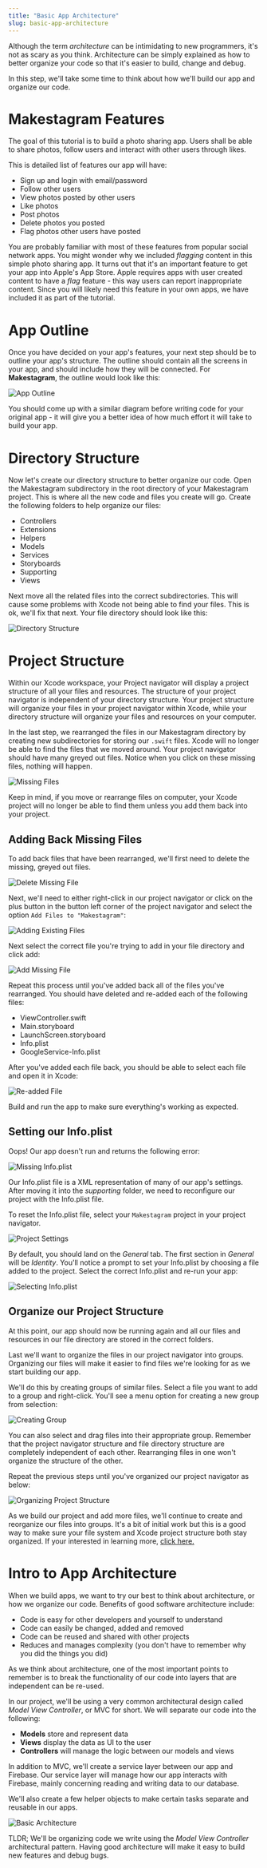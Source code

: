```yaml
---
title: "Basic App Architecture"
slug: basic-app-architecture
---
```


Although the term *architecture* can be intimidating to new programmers, it's not as scary as you think. Architecture can be simply explained as how to better organize your code so that it's easier to build, change and debug.

In this step, we'll take some time to think about how we'll build our app and organize our code.

# Makestagram Features

The goal of this tutorial is to build a photo sharing app. Users shall be able to share photos, follow users and interact with other users through likes.

This is detailed list of features our app will have:

- Sign up and login with email/password
- Follow other users
- View photos posted by other users
- Like photos
- Post photos
- Delete photos you posted
- Flag photos other users have posted

You are probably familiar with most of these features from popular social network apps. You might wonder why we included *flagging* content in this simple photo sharing app. It turns out that it's an important feature to get your app into Apple's App Store. Apple requires apps with user created content to have a *flag* feature - this way users can report inappropriate content. Since you will likely need this feature in your own apps, we have included it as part of the tutorial.

# App Outline

Once you have decided on your app's features, your next step should be to outline your app's structure. The outline should contain all the screens in your app, and should include how they will be connected. For **Makestagram**, the outline would look like this:

![App Outline](assets/app_outline.png)

You should come up with a similar diagram before writing code for your original app - it will give you a better idea of how much effort it will take to build your app.

# Directory Structure

Now let's create our directory structure to better organize our code. Open the Makestagram subdirectory in the root directory of your Makestagram project. This is where all the new code and files you create will go. Create the following folders to help organize our files:

- Controllers
- Extensions
- Helpers
- Models
- Services
- Storyboards
- Supporting
- Views

Next move all the related files into the correct subdirectories. This will cause some problems with Xcode not being able to find your files. This is ok, we'll fix that next. Your file directory should look like this:

![Directory Structure](assets/directory_structure.png)

# Project Structure

Within our Xcode workspace, your Project navigator will display a project structure of all your files and resources. The structure of your project navigator is independent of your directory structure. Your project structure will organize your files in your project navigator within Xcode, while your directory structure will organize your files and resources on your computer.

In the last step, we rearranged the files in our Makestagram directory by creating new subdirectories for storing our `.swift` files. Xcode will no longer be able to find the files that we moved around. Your project navigator should have many greyed out files. Notice when you click on these missing files, nothing will happen.

![Missing Files](assets/missing_files.png)

Keep in mind, if you move or rearrange files on computer, your Xcode project will no longer be able to find them unless you add them back into your project.

## Adding Back Missing Files

To add back files that have been rearranged, we'll first need to delete the missing, greyed out files.

![Delete Missing File](assets/delete_missing_file.png)

Next, we'll need to either right-click in our project navigator or click on the plus button in the button left corner of the project navigator and select the option `Add Files to "Makestagram"`:

![Adding Existing Files](assets/add_existing_files.png)

Next select the correct file you're trying to add in your file directory and click add:

![Add Missing File](assets/add_missing_file.png)

Repeat this process until you've added back all of the files you've rearranged. You should have deleted and re-added each of the following files:

- ViewController.swift
- Main.storyboard
- LaunchScreen.storyboard
- Info.plist
- GoogleService-Info.plist

After you've added each file back, you should be able to select each file and open it in Xcode:

![Re-added File](assets/readded_file.png)

Build and run the app to make sure everything's working as expected.

## Setting our Info.plist

Oops! Our app doesn't run and returns the following error:

![Missing Info.plist](assets/missing_info_plist.png)

Our Info.plist file is a XML representation of many of our app's settings. After moving it into the *supporting* folder, we need to reconfigure our project with the Info.plist file.

To reset the Info.plist file, select your `Makestagram` project in your project navigator.

![Project Settings](assets/project_settings.png)

By default, you should land on the *General* tab. The first section in *General* will be *Identity*. You'll notice a prompt to set your Info.plist by choosing a file added to the project. Select the correct Info.plist and re-run your app:

![Selecting Info.plist](assets/resetting_info_plist.png)

## Organize our Project Structure

At this point, our app should now be running again and all our files and resources in our file directory are stored in the correct folders.

Last we'll want to organize the files in our project navigator into groups. Organizing our files will make it easier to find files we're looking for as we start building our app.

We'll do this by creating groups of similar files. Select a file you want to add to a group and right-click. You'll see a menu option for creating a new group from selection:

![Creating Group](assets/creating_group.png)

You can also select and drag files into their appropriate group. Remember that the project navigator structure and file directory structure are completely independent of each other. Rearranging files in one won't organize the structure of the other.

Repeat the previous steps until you've organized our project navigator as below:

![Organizing Project Structure](assets/project_structure.png)

As we build our project and add more files, we'll continue to create and reorganize our files into groups. It's a bit of initial work but this is a good way to make sure your file system and Xcode project structure both stay organized. If your interested in learning more, [click here.](http://vocaro.com/trevor/blog/2012/10/21/xcode-groups-vs-folder-references/)

# Intro to App Architecture

When we build apps, we want to try our best to think about architecture, or how we organize our code. Benefits of good software architecture include:

- Code is easy for other developers and yourself to understand
- Code can easily be changed, added and removed
- Code can be reused and shared with other projects
- Reduces and manages complexity (you don't have to remember why you did the things you did)

As we think about architecture, one of the most important points to remember is to break the functionality of our code into layers that are independent can be re-used.

In our project, we'll be using a very common architectural design called _Model View Controller_, or MVC for short. We will separate our code into the following:

- **Models** store and represent data
- **Views** display the data as UI to the user
- **Controllers** will manage the logic between our models and views

In addition to MVC, we'll create a service layer between our app and Firebase. Our service layer will manage how our app interacts with Firebase, mainly concerning reading and writing data to our database.

We'll also create a few helper objects to make certain tasks separate and reusable in our apps.

![Basic Architecture](assets/basic_architecture.png)

TLDR; We'll be organizing code we write using the _Model View Controller_ architectural pattern. Having good architecture will make it easy to build new features and debug bugs.
